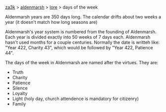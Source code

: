 [za3k](/) > [aldenmarsh](/aldenmarsh/) > [lore](lore) > days of the week

Aldenmarsh years are 350 days long. The calendar drifts about two weeks a year (it doesn't match how long seasons are)

Aldenmarsh's year system is numbered from the founding of Aldenmarsh. Each year is divided exactly into 50 weeks of 7 days each. Aldenmarsh hasn't used months for a couple centuries. Normally the date is writteh like: "Year 422, Charity 43", which would be followed by "Year 422, Patience 44".

The days of the week in Aldenmarsh are named after the virtues. They are:
- Truth
- Charity
- Patience
- Silence
- Loyalty
- Light (holy day, church attendence is mandatory for citizenry)
- Family
